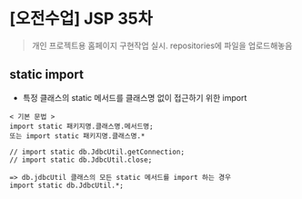# [오전수업] JSP 35차

> 개인 프로젝트용 홈페이지 구현작업 실시. repositories에 파일을 업로드해놓음

## static import
- 특정 클래스의 static 메서드를 클래스명 없이 접근하기 위한 import

```
< 기본 문법 > 
import static 패키지명.클래스명.메서드명; 
또는 import static 패키지명.클래스명.*

// import static db.JdbcUtil.getConnection;
// import static db.JdbcUtil.close;

=> db.jdbcUtil 클래스의 모든 static 메서드를 import 하는 경우
import static db.JdbcUtil.*;
```
